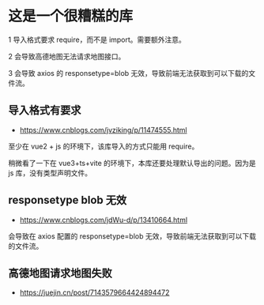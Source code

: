 # 这是一个很糟糕的库

1 导入格式要求 require，而不是 import。需要额外注意。

2 会导致高德地图无法请求地图接口。

3 会导致 axios 的 responsetype=blob 无效，导致前端无法获取到可以下载的文件流。

## 导入格式有要求

- https://www.cnblogs.com/jvziking/p/11474555.html

至少在 vue2 + js 的环境下，该库导入的方式只能用 require。

稍微看了一下在 vue3+ts+vite 的环境下，本库还要处理默认导出的问题。因为是 js 库，没有类型声明文件。

## responsetype blob 无效

- https://www.cnblogs.com/jdWu-d/p/13410664.html

会导致在 axios 配置的 responsetype=blob 无效，导致前端无法获取到可以下载的文件流。

## 高德地图请求地图失败

- https://juejin.cn/post/7143579664424894472
